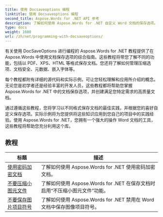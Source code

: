 ```yaml
---
title: 使用 Docsaveoptions 编程
linktitle: 使用 Docsaveoptions 编程
second_title: Aspose.Words for .NET API 参考
description: 了解如何使用 Aspose.Words for .NET 自定义 Word 文档的保存选项。这些教程将引导您完成各种可用选项，例如文件格式、压缩、密码保护。
type: docs
weight: 1600
url: /zh/net/programming-with-docsaveoptions/
---
```

有关使用 DocSaveOptions 进行编程的 Aspose.Words for .NET 教程提供了在 Aspose.Words 中使用文档保存选项的综合指南。这些教程将带您了解不同的功能，包括以 PDF、XPS、HTML 等格式保存文档。您还将了解如何管理压缩选项、文档安全、元数据、嵌入字体等。

每个教程都附有详细的源代码和实际示例，可让您轻松理解和应用所介绍的概念。无论您是初学者还是经验丰富的开发人员，这些教程都将帮助您掌握 Aspose.Words for .NET 中的文档保存选项，并创建满足您特定需求的高质量文档。

通过遵循这些教程，您将学习以不同格式保存文档的最佳实践，并根据您的喜好自定义保存选项。实际示例将为您提供将这些知识应用到您自己的项目中的实践经验。使用 Aspose.Words for .NET，您拥有一个强大的操作 Word 文档的工具，这些教程将帮助您充分利用这个库。

 ## 教程
| 标题 | 描述 |
| --- | --- |
| [使用密码加密文档](./encrypt-document-with-password/) | 了解如何使用 Aspose.Words for .NET 使用密码加密文档。  |
| [不要压缩小图元文件](./do-not-compress-small-metafiles/) | 了解如何使用 Aspose.Words for .NET 在保存文档时启用“不压缩小图元文件”功能。 |
| [不要保存图片项目符号](./do-not-save-picture-bullet/) | 了解如何使用 Aspose.Words for .NET 禁用在 Word 文档中保存图像项目符号。 |